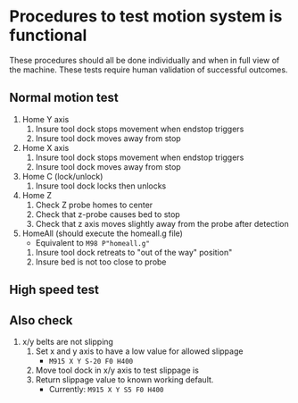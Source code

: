 # Procedures to test motion system is functional
These procedures should all be done individually and when in full view of the machine. These tests require human validation of successful outcomes.

## Normal motion test

1. Home Y axis
    1. Insure tool dock stops movement when endstop triggers
    1. Insure tool dock moves away from stop
1. Home X axis
    1. Insure tool dock stops movement when endstop triggers
    1. Insure tool dock moves away from stop
1. Home C (lock/unlock)
    1. Insure tool dock locks then unlocks
1. Home Z
    1. Check Z probe homes to center
    1. Check that z-probe causes bed to stop
    1. Check that z axis moves slightly away from the probe after detection
1. HomeAll (should execute the homeall.g file)
    * Equivalent to  `M98 P"homeall.g"`
    1. Insure tool dock retreats to "out of the way" position"
    1. Insure bed is not too close to probe

    
## High speed test

## Also check

1. x/y belts are not slipping
    1. Set x and y axis to have a low value for allowed slippage
        * `M915 X Y S-20 F0 H400`
    1. Move tool dock in x/y axis to test slippage is 
    1. Return slippage value to known working default. 
        * Currently: `M915 X Y S5 F0 H400`